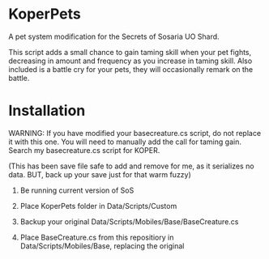 # KoperPets
A pet system modification for the Secrets of Sosaria UO Shard.

This script adds a small chance to gain taming skill when your pet fights, decreasing in amount and frequency as you increase in taming skill. Also included is a battle cry for your pets, they will occasionally remark on the battle.

# Installation

WARNING: If you have modified your basecreature.cs script, do not replace it with this one. You will need to manually add the call for taming gain. Search my basecreature.cs script for KOPER.

(This has been save file safe to add and remove for me, as it serializes no data. BUT, back up your save just for that warm fuzzy)

1. Be running current version of SoS

2. Place KoperPets folder in Data/Scripts/Custom

3. Backup your original Data/Scripts/Mobiles/Base/BaseCreature.cs

4. Place BaseCreature.cs from this repositiory in Data/Scripts/Mobiles/Base, replacing the original
